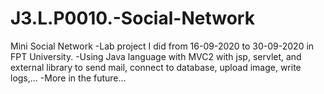 # J3.L.P0010.-Social-Network
 Mini Social Network
 -Lab project I did from 16-09-2020 to 30-09-2020 in FPT University.
 -Using Java language with MVC2 with jsp, servlet, and external library to send mail, connect to database, upload image, write logs,...
 -More in the future...
